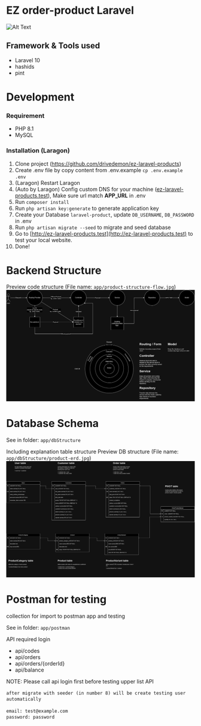 # EZ order-product Laravel

![Alt Text](https://i.giphy.com/media/v1.Y2lkPTc5MGI3NjExbm84NThxcmp6bnNveDllM3ZyZ3BrZ3FpdWtqbnptb3h2d2xvb3Z5MyZlcD12MV9pbnRlcm5hbF9naWZfYnlfaWQmY3Q9Zw/Rsp9jLIy0VZOKlZziw/giphy.gif)

## Framework & Tools used

- Laravel 10
- hashids
- pint

# Development

### Requirement

- PHP 8.1
- MySQL


### Installation (Laragon)

1. Clone project (https://github.com/drivedemon/ez-laravel-products)
2. Create .env file by copy content from .env.example `cp .env.example .env`
3. (Laragon) Restart Laragon
4. (Auto by Laragon) Config custom DNS for your machine ([ez-laravel-products.test](http://ez-laravel-products.test)), Make sure url match
   **APP_URL** in .env
5. Run `composer install`
6. Run `php artisan key:generate` to generate application key
7. Create your Database `laravel-product`, update `DB_USERNAME`, `DB_PASSWORD` in .env
8. Run `php artisan migrate --seed` to migrate and seed database
9. Go to [http://ez-laravel-products.test](http://ez-laravel-products.test) to test your local website. 
10. Done!

# Backend Structure

Preview code structure (File name: `app/product-structure-flow.jpg`)
![alt text](product-structure-flow.jpg)

# Database Schema

See in folder: `app/dbStructure`

Including explanation table structure
Preview DB structure (File name: `app/dbStructure/product-erd.jpg`)
![alt text](dbStructure/product-erd.jpg)

# Postman for testing

collection for import to postman app and testing

See in folder: `app/postman`

API required login
- api/codes
- api/orders
- api/orders/{orderId}
- api/balance

NOTE: Please call api login first before testing upper list API
```
after migrate with seeder (in number 8) will be create testing user automatically

email: test@example.com
password: password
```